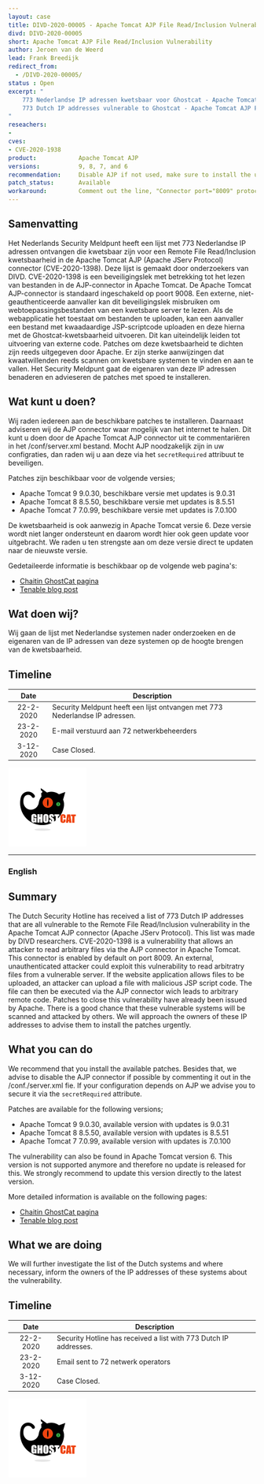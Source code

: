 ```yaml
---
layout: case
title: DIVD-2020-00005 - Apache Tomcat AJP File Read/Inclusion Vulnerability 
divd: DIVD-2020-00005
short: Apache Tomcat AJP File Read/Inclusion Vulnerability
author: Jeroen van de Weerd
lead: Frank Breedijk
redirect_from:
  - /DIVD-2020-00005/
status : Open
excerpt: "
	773 Nederlandse IP adressen kwetsbaar voor Ghostcat - Apache Tomcat AJP File Read/Inclusion Vulnerability / 
	773 Dutch IP addresses vulnerable to Ghostcat - Apache Tomcat AJP File Read / Inclusion Vulnerability 
"
reseachers:
-
cves:
- CVE-2020-1938
product:        	Apache Tomcat AJP
versions:       	9, 8, 7, and 6
recommendation: 	Disable AJP if not used, make sure to install the update
patch_status:	 	Available
workaround:			Comment out the line, "Connector port="8009" protocol="AJP/1.3" redirectPort=8443"
---
```


## Samenvatting

Het Nederlands Security Meldpunt heeft een lijst met 773 Nederlandse IP adressen ontvangen die kwetsbaar zijn voor een Remote File Read/Inclusion kwetsbaarheid in de Apache Tomcat AJP (Apache JServ Protocol) connector (CVE-2020-1398). Deze lijst is gemaakt door onderzoekers van DIVD. CVE-2020-1398 is een beveiligingslek met betrekking tot het lezen van bestanden in de AJP-connector in Apache Tomcat. De Apache Tomcat AJP-connector is standaard ingeschakeld op poort 9008. Een externe, niet-geauthenticeerde aanvaller kan dit beveiligingslek misbruiken om webtoepassingsbestanden van een kwetsbare server te lezen. Als de webapplicatie het toestaat om bestanden te uploaden, kan een aanvaller een bestand met kwaadaardige JSP-scriptcode uploaden en deze hierna met de Ghostcat-kwetsbaarheid uitvoeren. Dit kan uiteindelijk leiden tot uitvoering van externe code. Patches om deze kwetsbaarheid te dichten zijn reeds uitgegeven door Apache.
Er zijn sterke aanwijzingen dat kwaatwillenden reeds scannen om kwetsbare systemen te vinden en aan te vallen. Het Security Meldpunt gaat de eigenaren van deze IP adressen benaderen en advieseren de patches met spoed te installeren.

## Wat kunt u doen?

Wij raden iedereen aan de beschikbare patches te installeren. Daarnaast adviseren wij de AJP connector waar mogelijk van het internet te halen. Dit kunt u doen door de Apache Tomcat AJP connector uit te commentariëren in het /conf/server.xml bestand. Mocht AJP noodzakelijk zijn in uw configraties, dan raden wij u aan deze via het `secretRequired` attribuut te beveiligen.

Patches zijn beschikbaar voor de volgende versies;
* Apache Tomcat 9	9.0.30, beschikbare versie met updates is 9.0.31
* Apache Tomcat 8	8.5.50, beschikbare versie met updates is 8.5.51
* Apache Tomcat 7	7.0.99, beschikbare versie met updates is 7.0.100

De kwetsbaarheid is ook aanwezig in Apache Tomcat versie 6. Deze versie wordt niet langer ondersteunt en daarom wordt hier ook geen update voor uitgebracht. We raden u ten strengste aan om deze versie direct te updaten naar de nieuwste versie.

Gedetaileerde informatie is beschikbaar op de volgende web pagina's:
* [Chaitin GhostCat pagina](https://www.chaitin.cn/en/ghostcat)
* [Tenable blog post](https://www.tenable.com/blog/cve-2020-1938-ghostcat-apache-tomcat-ajp-file-readinclusion-vulnerability-cnvd-2020-10487)

## Wat doen wij?

Wij gaan de lijst met Nederlandse systemen nader onderzoeken en de eigenaren van de IP adressen van deze systemen op de hoogte brengen van de kwetsbaarheid. 

## Timeline

| Date  | Description |
|:-----:|-------------|
| 22-2-2020 | Security Meldpunt heeft een lijst ontvangen met 773 Nederlandse IP adressen. |
| 23-2-2020 | E-mail verstuurd aan 72 netwerkbeheerders |
| 3-12-2020 | Case Closed. |

![Ghostcat](/assets/images/ghostcat-logo-small.png "Image copyright Chaitin Tech")

<hr>

### English

## Summary

The Dutch Security Hotline has received a list of 773 Dutch IP addresses that are all vulnerable to the Remote File Read/Inclusion vulnerability in the Apache Tomcat AJP connector (Apache JServ Protocol). This list was made by DIVD researchers. CVE-2020-1398 is a vulnerability that allows an attacker to read arbitrary files via the AJP connector in Apache Tomcat. This connector is enabled by default on port 8009. An external, unauthenticated attacker could exploit this vulnerability to read arbitratry files from a vulnerable server. If the website application allows files to be uploaded, an attacker can upload a file with malicious JSP script code. The file can then be executed via the AJP connector wich leads to arbitrary remote code. Patches to close this vulnerability have already been issued by Apache. There is a good chance that these vulnerable systems will be scanned and attacked by others. We will approach the owners of these IP addresses to advise them to install the patches urgently.

## What you can do

We recommend that you install the available patches. Besides that, we advise to disable the AJP connector if possible by commenting it out in the /conf./server.xml fie. If your configuration depends on AJP we advise you to secure it via the `secretRequired` attribute.

Patches are available for the following versions;
* Apache Tomcat 9 9.0.30, available version with updates is 9.0.31
* Apache Tomcat 8 8.5.50, available version with updates is 8.5.51
* Apache Tomcat 7 7.0.99, available version with updates is 7.0.100

The vulnerability can also be found in Apache Tomcat version 6. This version is not supported anymore and therefore no update is released for this. We strongly recommend to update this version directly to the latest version.

More detailed information is available on the following pages\:
* [Chaitin GhostCat pagina](https://www.chaitin.cn/en/ghostcat)
* [Tenable blog post](https://www.tenable.com/blog/cve-2020-1938-ghostcat-apache-tomcat-ajp-file-readinclusion-vulnerability-cnvd-2020-10487)


## What we are doing

We will further investigate the list of the Dutch systems and where necessary, inform the owners of the IP addresses of these systems about the vulnerability. 

## Timeline

| Date  | Description |
|:-----:|-------------|
| 22-2-2020 | Security Hotline has received a list with 773 Dutch IP addresses. |
| 23-2-2020 | Email sent to 72 netwerk operators |
| 3-12-2020 | Case Closed. |


![Ghostcat](/assets/images/ghostcat-logo-small.png "Image copyright Chaitin Tech")

